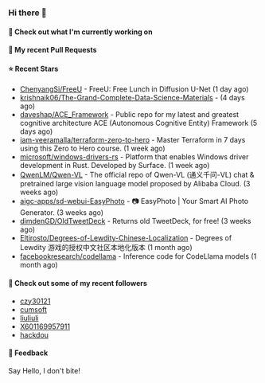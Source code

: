 ### Hi there 👋

#### 👷 Check out what I'm currently working on

#### 🔨 My recent Pull Requests


#### ⭐ Recent Stars

- [ChenyangSi/FreeU](https://github.com/ChenyangSi/FreeU) - FreeU: Free Lunch in Diffusion U-Net (1 day ago)
- [krishnaik06/The-Grand-Complete-Data-Science-Materials](https://github.com/krishnaik06/The-Grand-Complete-Data-Science-Materials) -  (4 days ago)
- [daveshap/ACE_Framework](https://github.com/daveshap/ACE_Framework) - Public repo for my latest and greatest cognitive architecture ACE (Autonomous Cognitive Entity) Framework (5 days ago)
- [iam-veeramalla/terraform-zero-to-hero](https://github.com/iam-veeramalla/terraform-zero-to-hero) - Master Terraform in 7 days using this Zero to Hero course. (1 week ago)
- [microsoft/windows-drivers-rs](https://github.com/microsoft/windows-drivers-rs) - Platform that enables Windows driver development in Rust. Developed by Surface.  (1 week ago)
- [QwenLM/Qwen-VL](https://github.com/QwenLM/Qwen-VL) - The official repo of Qwen-VL (通义千问-VL) chat &amp; pretrained large vision language model proposed by Alibaba Cloud. (3 weeks ago)
- [aigc-apps/sd-webui-EasyPhoto](https://github.com/aigc-apps/sd-webui-EasyPhoto) - 📷 EasyPhoto | Your Smart AI Photo Generator. (3 weeks ago)
- [dimdenGD/OldTweetDeck](https://github.com/dimdenGD/OldTweetDeck) - Returns old TweetDeck, for free! (3 weeks ago)
- [Eltirosto/Degrees-of-Lewdity-Chinese-Localization](https://github.com/Eltirosto/Degrees-of-Lewdity-Chinese-Localization) - Degrees of Lewdity 游戏的授权中文社区本地化版本 (1 month ago)
- [facebookresearch/codellama](https://github.com/facebookresearch/codellama) - Inference code for CodeLlama models (1 month ago)

#### 👯 Check out some of my recent followers

- [czy30121](https://github.com/czy30121)
- [cumsoft](https://github.com/cumsoft)
- [liuliuli](https://github.com/liuliuli)
- [X601169957911](https://github.com/X601169957911)
- [hackdou](https://github.com/hackdou)

#### 💬 Feedback

Say Hello, I don't bite!